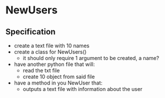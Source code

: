 # NewUsers

## Specification
- create a text file with 10 names
- create a class for NewUsers()
    - it should only require 1 argument to be created, a name?
- have another python file that will:
    - read the txt file
    - create 10 object from said file
- have a method in you NewUser that:
    - outputs a text file with information about the user
